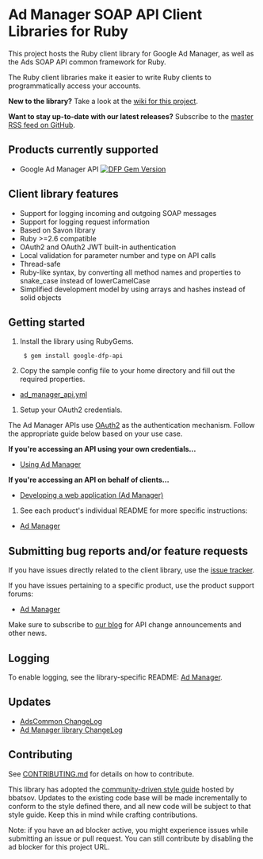 # Ad Manager SOAP API Client Libraries for Ruby

This project hosts the Ruby client library for Google Ad Manager, as well as the
Ads SOAP API common framework for Ruby.

The Ruby client libraries make it easier to write Ruby clients to
programmatically access your accounts.

**New to the library?** Take a look at the [wiki for this project](https://github.com/googleads/google-api-ads-ruby/wiki).

**Want to stay up-to-date with our latest releases?** Subscribe to the
[master RSS feed on GitHub](https://github.com/googleads/google-api-ads-ruby/commits/HEAD.atom).

## Products currently supported

 - Google Ad Manager API [![DFP Gem Version](https://badge.fury.io/rb/google-dfp-api.svg)](https://badge.fury.io/rb/google-dfp-api)

## Client library features

 - Support for logging incoming and outgoing SOAP messages
 - Support for logging request information
 - Based on Savon library
 - Ruby >=2.6 compatible
 - OAuth2 and OAuth2 JWT built-in authentication
 - Local validation for parameter number and type on API calls
 - Thread-safe
 - Ruby-like syntax, by converting all method names and properties to
   snake\_case instead of lowerCamelCase
 - Simplified development model by using arrays and hashes instead of solid
   objects

## Getting started

1. Install the library using RubyGems.

        $ gem install google-dfp-api

1. Copy the sample config file to your home directory and fill out the
required properties.

  * [ad_manager_api.yml](https://github.com/googleads/google-api-ads-ruby/blob/HEAD/ad_manager_api/ad_manager_api.yml)

1. Setup your OAuth2 credentials.

  The Ad Manager APIs use [OAuth2](http://oauth.net/2/) as the
authentication mechanism. Follow the appropriate guide below based on your use
case.

  **If you're accessing an API using your own credentials...**

  * [Using Ad Manager](https://github.com/googleads/google-api-ads-ruby/wiki/API-access-using-own-credentials-(server-to-server-flow))

  **If you're accessing an API on behalf of clients...**

  * [Developing a web application (Ad Manager)](https://github.com/googleads/google-api-ads-ruby/wiki/API-access-on-behalf-of-your-clients-(web-flow))

1. See each product's individual README for more specific instructions:

  * [Ad Manager](https://github.com/googleads/google-api-ads-ruby/blob/HEAD/ad_manager_api/README.md)

## Submitting bug reports and/or feature requests

If you have issues directly related to the client library, use the [issue tracker](https://github.com/googleads/google-api-ads-ruby/issues).

If you have issues pertaining to a specific product, use the product support forums:

* [Ad Manager](https://groups.google.com/forum/#!forum/google-doubleclick-for-publishers-api)

Make sure to subscribe to [our blog](https://googleadsdeveloper.blogspot.com) for API change announcements and other news.

## Logging

 To enable logging, see the library-specific README: [Ad Manager](https://github.com/googleads/google-api-ads-ruby/blob/HEAD/ad_manager_api/README.md#how-do-i-enable-logging).

## Updates

 - [AdsCommon ChangeLog](https://github.com/googleads/google-api-ads-ruby/blob/HEAD/ads_common/ChangeLog)
 - [Ad Manager library ChangeLog](https://github.com/googleads/google-api-ads-ruby/blob/HEAD/ad_manager_api/ChangeLog)

## Contributing

See [CONTRIBUTING.md](https://github.com/googleads/google-api-ads-ruby/blob/HEAD/CONTRIBUTING.md)
for details on how to contribute.

This library has adopted the [community-driven style guide](https://github.com/bbatsov/ruby-style-guide)
hosted by bbatsov. Updates to the existing code base will be made incrementally
to conform to the style defined there, and all new code will be subject to that
style guide. Keep this in mind while crafting contributions.

Note: if you have an ad blocker active, you might experience issues while
submitting an issue or pull request. You can still contribute by disabling the
ad blocker for this project URL.
